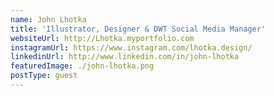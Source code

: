 ```yaml
---
name: John Lhotka
title: 'Illustrator, Designer & DWT Social Media Manager'
websiteUrl: http://Lhotka.myportfolio.com
instagramUrl: https://www.instagram.com/lhotka.design/
linkedinUrl: http://www.linkedin.com/in/john-lhotka
featuredImage: ./john-lhotka.png
postType: guest
---
```

